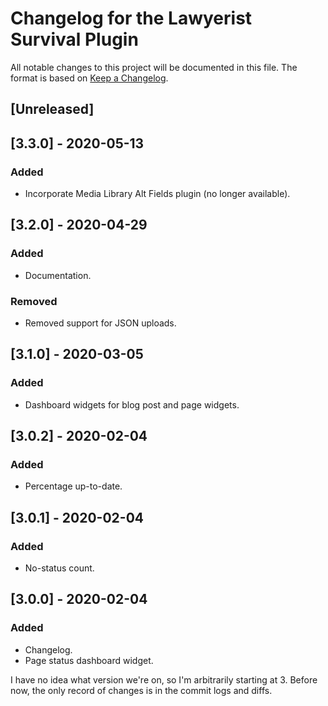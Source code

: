# Changelog for the Lawyerist Survival Plugin

All notable changes to this project will be documented in this file. The format is based on [Keep a Changelog](https://keepachangelog.com).

## [Unreleased]

## [3.3.0] - 2020-05-13

### Added
- Incorporate Media Library Alt Fields plugin (no longer available).


## [3.2.0] - 2020-04-29

### Added
- Documentation.

### Removed
- Removed support for JSON uploads.


## [3.1.0] - 2020-03-05

### Added
- Dashboard widgets for blog post and page widgets.


## [3.0.2] - 2020-02-04

### Added
- Percentage up-to-date.


## [3.0.1] - 2020-02-04

### Added
- No-status count.


## [3.0.0] - 2020-02-04

### Added
- Changelog.
- Page status dashboard widget.

I have no idea what version we're on, so I'm arbitrarily starting at 3. Before now, the only record of changes is in the commit logs and diffs.
